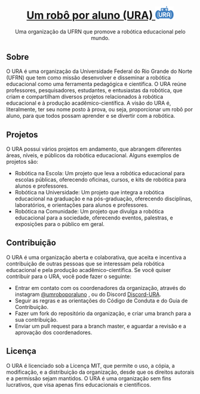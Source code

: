 <h1 align="center" >
<a href="https://github.com/umroboporaluno">
Um robô por aluno (URA)
<img src="https://github.com/umroboporaluno/.github/blob/main/profile/ura-logo.png" alt="URA Logo" width="50" />
</a></h1>

<p align="center">
Uma organização da UFRN que promove a robótica educacional pelo mundo.
</p>

## Sobre

O URA é uma organização da Universidade Federal do Rio Grande do Norte (UFRN) que tem como missão desenvolver e disseminar a robótica educacional como uma ferramenta pedagógica e científica. O URA reúne professores, pesquisadores, estudantes, e entusiastas da robótica, que criam e compartilham diversos projetos relacionados à robótica educacional e à produção acadêmico-científica. A visão do URA é, literalmente, ter seu nome posto à prova, ou seja, proporcionar um robô por aluno, para que todos possam aprender e se divertir com a robótica.

## Projetos

O URA possui vários projetos em andamento, que abrangem diferentes áreas, níveis, e públicos da robótica educacional. Alguns exemplos de projetos são:

- Robótica na Escola: Um projeto que leva a robótica educacional para escolas públicas, oferecendo oficinas, cursos, e kits de robótica para alunos e professores.
- Robótica na Universidade: Um projeto que integra a robótica educacional na graduação e na pós-graduação, oferecendo disciplinas, laboratórios, e orientações para alunos e professores.
- Robótica na Comunidade: Um projeto que divulga a robótica educacional para a sociedade, oferecendo eventos, palestras, e exposições para o público em geral.

## Contribuição

O URA é uma organização aberta e colaborativa, que aceita e incentiva a contribuição de outras pessoas que se interessam pela robótica educacional e pela produção acadêmico-científica. Se você quiser contribuir para o URA, você pode fazer o seguinte:

- Entrar em contato com os coordenadores da organização, através do instagram [@umroboporaluno](https://www.instagram.com/umroboporaluno/) , ou do Discord [Discord-URA](https://discord.gg/7qyqGRcYpm).
- Seguir as regras e as orientações do Código de Conduta e do Guia de Contribuição.
- Fazer um fork do repositório da organização, e criar uma branch para a sua contribuição.
- Enviar um pull request para a branch master, e aguardar a revisão e a aprovação dos coordenadores.

## Licença

O URA é licenciado sob a Licença MIT, que permite o uso, a cópia, a modificação, e a distribuição da organização, desde que os direitos autorais e a permissão sejam mantidos. O URA é uma organização sem fins lucrativos, que visa apenas fins educacionais e científicos.
